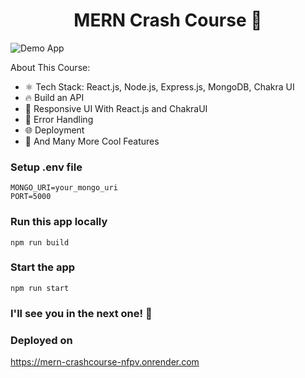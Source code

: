 <h1 align="center">MERN Crash Course 🚀</h1>

![Demo App](/frontend/public/screenshot-for-readme.png)

About This Course:

- ⚛️ Tech Stack: React.js, Node.js, Express.js, MongoDB, Chakra UI
- 🔥 Build an API
- 📱 Responsive UI With React.js and ChakraUI
- 🐞 Error Handling
- 🌐 Deployment
- 🚀 And Many More Cool Features

### Setup .env file

```shell
MONGO_URI=your_mongo_uri
PORT=5000
```

### Run this app locally

```shell
npm run build
```

### Start the app

```shell
npm run start
```

### I'll see you in the next one! 🚀

### Deployed on
https://mern-crashcourse-nfpv.onrender.com
